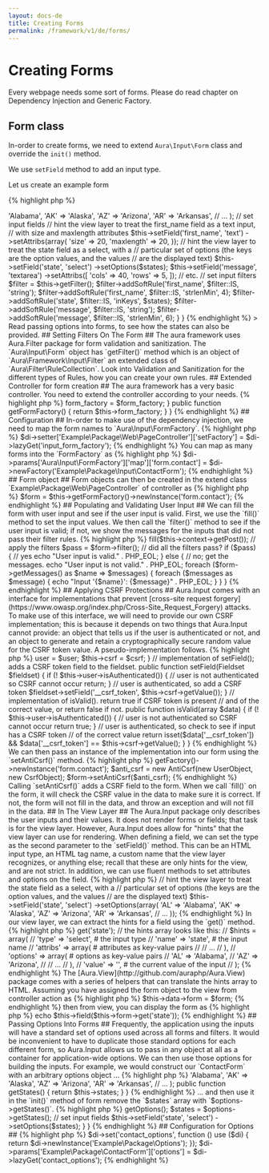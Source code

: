 ```yaml
---
layout: docs-de
title: Creating Forms
permalink: /framework/v1/de/forms/
---
```


# Creating Forms #

Every webpage needs some sort of forms. Please do read chapter on
Dependency Injection and Generic Factory.

## Form class ##

In-order to create forms, we need to extend `Aura\Input\Form` class
and override the `init()` method.

We use `setField` method to add an input type.

Let us create an example form

{% highlight php %}
<?php
namespace Example\Package\Input;

use Aura\Input\Form;

class ContactForm extends Form
{
    public function init()
    {
        $states = array(
            'AL' => 'Alabama',
            'AK' => 'Alaska',
            'AZ' => 'Arizona',
            'AR' => 'Arkansas',
            // ...
         );

        // set input fields
        // hint the view layer to treat the first_name field as a text input,
        // with size and maxlength attributes
        $this->setField('first_name', 'text')
             ->setAttribs(array(
                'size' => 20,
                'maxlength' => 20,
             ));

        // hint the view layer to treat the state field as a select, with a
        // particular set of options (the keys are the option values, and the values
        // are the displayed text)
        $this->setField('state', 'select')
             ->setOptions($states);

        $this->setField('message', 'textarea')
            ->setAttribs([
                'cols' => 40,
                'rows' => 5,
            ]);
        // etc.

        // set input filters
        $filter = $this->getFilter();
        $filter->addSoftRule('first_name', $filter::IS, 'string');
        $filter->addSoftRule('first_name', $filter::IS, 'strlenMin', 4);
        $filter->addSoftRule('state', $filter::IS, 'inKeys', $states);
        $filter->addSoftRule('message', $filter::IS, 'string');
        $filter->addSoftRule('message', $filter::IS, 'strlenMin', 6);
    }
}
{% endhighlight %}

> Read passing options into forms, to see how the states can also be provided.

## Setting Filters On The Form ##

The aura framework uses Aura.Filter package for form validation and
sanitization. The `Aura\Input\Form` object has `getFilter()` method
which is an object of `Aura\Framework\Input\Filter` an extended class of
`Aura\Filter\RuleCollection`.

Look into Validation and Sanitization for
the different types of Rules, how you can create your own rules.

## Extended Controller for form creation ##

The aura framework has a very basic controller. You need to extend
the controller according to your needs.

{% highlight php %}
<?php
namespace Example\Package\Web;

use Aura\Framework\Web\Controller\AbstractPage;
use Aura\Input\FormFactory;

abstract class PageController extends AbstractPage
{
    protected $form_factory;

    public function setFormFactory(FormFactory $form_factory)
    {
        $this->form_factory = $form_factory;
    }

    public function getFormFactory()
    {
        return $this->form_factory;
    }
}
{% endhighlight %}

## Configuration ##

In-order to make use of the dependency injection, we need to map the
form names to `Aura\Input\FormFactory`.

{% highlight php %}
$di->setter['Example\Package\Web\PageController']['setFactory'] =
    $di->lazyGet('input_form_factory');
{% endhighlight %}

You can map as many forms into the `FormFactory` as

{% highlight php %}
$di->params['Aura\Input\FormFactory']['map']['form.contact'] =
    $di->newFactory('Example\Package\Input\ContactForm');
{% endhighlight %}

## Form object ##

Form objects can then be created in the extend class
`Example\Package\Web\PageController` of controller as

{% highlight php %}
$form = $this->getFormFactory()->newInstance('form.contact');
{% endhighlight %}

## Populating and Validating User Input ##

We can fill the form with user input and see if the user input is valid.
First, we use the `fill()` method to set the input values.
We then call the `filter()` method to see if the user input is valid;
if not, we show the messages for the inputs
that did not pass their filter rules.

{% highlight php %}
<?php
// fill the form with $_POST array elements
// that match the form input names.
$form->fill($this->context->getPost());

// apply the filters
$pass = $form->filter();

// did all the filters pass?
if ($pass) {
    // yes
    echo "User input is valid." . PHP_EOL;
} else {
    // no; get the messages.
    echo "User input is not valid." . PHP_EOL;
    foreach ($form->getMessages() as $name => $messages) {
        foreach ($messages as $message) {
            echo "Input '{$name}': {$message}" . PHP_EOL;
        }
    }
}
{% endhighlight %}

## Applying CSRF Protections ##

Aura.Input comes with an interface for implementations that prevent
[cross-site request forgery](https://www.owasp.org/index.php/Cross-Site_Request_Forgery)
attacks.  To make use of this interface, we will need to provide our own
CSRF implementation; this is because it depends on two things that Aura.Input
cannot provide: an object that tells us if the user is authenticated or not,
and an object to generate and retain a cryptographically secure random value
for the CSRF token value.  A pseudo-implementation follows.

{% highlight php %}
<?php
namespace Example\Package\Input;

use Aura\Input\AntiCsrfInterface;
use Aura\Input\Fieldset;
use Example\Package\CsrfObject;
use Example\Package\UserObject;

class AntiCsrf implements AntiCsrfInterface
{
    // a user object indicating if the user is authenticated or not
    protected $user;

    // a csrf value generation object
    protected $csrf;

    public function __construct(UserObject $user, CsrfObject $csrf)
    {
        $this->user = $user;
        $this->csrf = $csrf;
    }

    // implementation of setField(); adds a CSRF token field to the fieldset.
    public function setField(Fieldset $fieldset)
    {
        if (! $this->user->isAuthenticated()) {
            // user is not authenticated so CSRF cannot occur
            return;
        }

        // user is authenticated, so add a CSRF token
        $fieldset->setField('__csrf_token', $this->csrf->getValue());
    }

    // implementation of isValid().  return true if CSRF token is present
    // and of the correct value, or return false if not.
    public function isValid(array $data)
    {
        if (! $this->user->isAuthenticated()) {
            // user is not authenticated so CSRF cannot occur
            return true;
        }

        // user is authenticated, so check to see if input has a CSRF token
        // of the correct value
        return isset($data['__csrf_token'])
            && $data['__csrf_token'] == $this->csrf->getValue();
    }
}
{% endhighlight %}

We can then pass an instance of the implementation into our form using the
`setAntiCsrf()` method.


{% highlight php %}
<?php
$form = $this->getFactory()->newInstance('form.contact');
$anti_csrf = new AntiCsrf(new UserObject, new CsrfObject);
$form->setAntiCsrf($anti_csrf);
{% endhighlight %}

Calling `setAntiCsrf()` adds a CSRF field to the form.

When we call `fill()` on the form, it will check the CSRF value in the data
to make sure it is correct.  If not, the form will not fill in the data, and
throw an exception and will not fill in the data.


## In The View Layer ##

The Aura.Input package only describes the user inputs and their values. It
does not render forms or fields; that task is for the view layer. However,
Aura.Input does allow for "hints" that the view layer can use for rendering.

When defining a field, we can set the type as the second parameter to the
`setField()` method. This can be an HTML input type, an HTML tag name, a
custom name that the view layer recognizes, or anything else; recall that
these are only hints for the view, and are not strict. In addition, we can use
fluent methods to set attributes and options on the field.

{% highlight php %}
// hint the view layer to treat the state field as a select, with a
// particular set of options (the keys are the option values, and the values
// are the displayed text)
$this->setField('state', 'select')
     ->setOptions(array(
        'AL' => 'Alabama',
        'AK' => 'Alaska',
        'AZ' => 'Arizona',
        'AR' => 'Arkansas',
        // ...
     ));
{% endhighlight %}

In our view layer, we can extract the hints for a field using the `get()`
method.

{% highlight php %}
<?php
// get the hints for the state field
$hints = $form->get('state');

// the hints array looks like this:
// $hints = array(
//     'type' => 'select',      # the input type
//     'name' => 'state',       # the input name
//     'attribs' => array(           # attributes as key-value pairs
//         // ...
//     ),
//     'options' => array(           # options as key-value pairs
//         'AL' => 'Alabama',
//         'AZ' => 'Arizona',
//         // ...
//     ),
//     'value' => '',           # the current value of the input
// );
{% endhighlight %}

The [Aura.View](http://github.com/auraphp/Aura.View) package comes with a
series of helpers that can translate the hints array to HTML.

Assuming you have assigned the form object to the view from controller
action as

{% highlight php %}
$this->data->form = $form;
{% endhighlight %}

then from view, you can display the form as

{% highlight php %}
echo $this->field($this->form->get('state'));
{% endhighlight %}

## Passing Options Into Forms ##

Frequently, the application using the inputs will have a standard set of
options used across all forms and filters. It would be inconvenient to have
to duplicate those standard options for each different form, so Aura.Input
allows us to pass in any object at all as a container for application-wide
options.  We can then use those options for building the inputs.

For example, we would construct our `ContactForm` with an arbitrary options
object ...

{% highlight php %}
<?php
namespace Example\Package;

class Options
{
    protected $states = array(
        'AL' => 'Alabama',
        'AK' => 'Alaska',
        'AZ' => 'Arizona',
        'AR' => 'Arkansas',
        // ...
    );

    public function getStates()
    {
        return $this->states;
    }
}
{% endhighlight %}

... and then use it in the `init()` method of form remove the `$states`
array with `$options->getStates()`.

{% highlight php %}
<?php
namespace Example\Package;

use Aura\Input\Form;

class ContactForm extends Form
{
    protected function init()
    {
        // the options object injected via constructor
        $options = $this->getOptions();

        $states = $options->getStates();

        // set input fields
        $this->setField('state', 'select')
             ->setOptions($states);
    }
}
{% endhighlight %}

## Configuration for Options ##

{% highlight php %}
$di->set('contact_options', function () use ($di) {
    return $di->newInstance('Example\Package\Options');
});

$di->params['Example\Package\ContactForm']['options'] = $di->lazyGet('contact_options');
{% endhighlight %}
